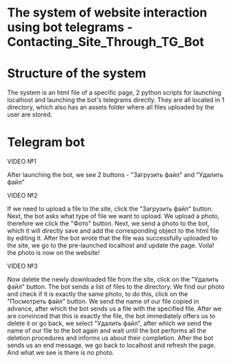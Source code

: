 # The system of website interaction using bot telegrams - Contacting_Site_Through_TG_Bot

# Structure of the system

The system is an html file of a specific page, 2 python scripts for launching localhost and launching the bot's telegrams directly. They are all located in 1 directory, which also has an assets folder where all files uploaded by the user are stored.

# Telegram bot

VIDEO №1

After launching the bot, we see 2 buttons - "Загрузить файл" and "Удалить файл"

VIDEO №2

If we need to upload a file to the site, click the "Загрузить файл" button. Next, the bot asks what type of file we want to upload. We upload a photo, therefore we click the "Фото" button. Next, we send a photo to the bot, which it will directly save and add the corresponding object to the html file by editing it. After the bot wrote that the file was successfully uploaded to the site, we go to the pre-launched localhost and update the page. Voila! the photo is now on the website!

VIDEO №3

Now delete the newly downloaded file from the site, click on the "Удалить файл" button. The bot sends a list of files to the directory. We find our photo and check if it is exactly the same photo, to do this, click on the "Посмотреть файл" button. We send the name of our file copied in advance, after which the bot sends us a file with the specified file. After we are convinced that this is exactly the file, the bot immediately offers us to delete it or go back, we select "Удалить файл", after which we send the name of our file to the bot again and wait until the bot performs all the deletion procedures and informs us about their completion. After the bot sends us an end message, we go back to localhost and refresh the page. And what we see is there is no photo.